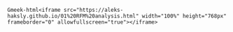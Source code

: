 `Gmeek-html<iframe src="https://aleks-haksly.github.io/01%20RFM%20analysis.html" width="100%" height="768px" frameborder="0" allowfullscreen="true"></iframe>`
